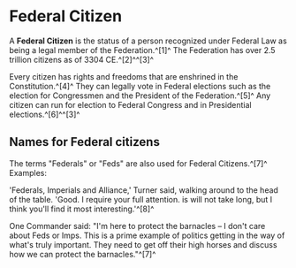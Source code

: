 # Federal Citizen
A **Federal Citizen** is the status of a person recognized under Federal Law as being a legal member of the Federation.^[1]^ The Federation has over 2.5 trillion citizens as of 3304 CE.^[2]^^[3]^

Every citizen has rights and freedoms that are enshrined in the Constitution.^[4]^ They can legally vote in Federal elections such as the election for Congressmen and the President of the Federation.^[5]^ Any citizen can run for election to Federal Congress and in Presidential elections.^[6]^^[3]^

## Names for Federal citizens

The terms "Federals" or "Feds" are also used for Federal Citizens.^[7]^ Examples:

'Federals, Imperials and Alliance,' Turner said, walking around to the head of the table. 'Good. I require your full attention. is will not take long, but I think you'll find it most interesting.'^[8]^

One Commander said: "I'm here to protect the barnacles – I don't care about Feds or Imps. This is a prime example of politics getting in the way of what's truly important. They need to get off their high horses and discuss how we can protect the barnacles."^[7]^